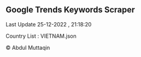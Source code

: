 

## Google Trends Keywords Scraper 
 
Last Update 25-12-2022 , 21:18:20

Country List :
VIETNAM.json



© Abdul Muttaqin 
